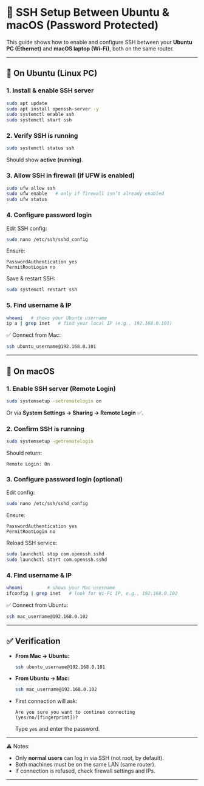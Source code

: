 # 🔐 SSH Setup Between Ubuntu & macOS (Password Protected)

This guide shows how to enable and configure SSH between your **Ubuntu PC (Ethernet)** and **macOS laptop (Wi-Fi)**, both on the same router.

---

## 🚀 On Ubuntu (Linux PC)

### 1. Install & enable SSH server

```bash
sudo apt update
sudo apt install openssh-server -y
sudo systemctl enable ssh
sudo systemctl start ssh
```

### 2. Verify SSH is running

```bash
sudo systemctl status ssh
```

Should show **active (running)**.

### 3. Allow SSH in firewall (if UFW is enabled)

```bash
sudo ufw allow ssh
sudo ufw enable   # only if firewall isn’t already enabled
sudo ufw status
```

### 4. Configure password login

Edit SSH config:

```bash
sudo nano /etc/ssh/sshd_config
```

Ensure:

```
PasswordAuthentication yes
PermitRootLogin no
```

Save & restart SSH:

```bash
sudo systemctl restart ssh
```

### 5. Find username & IP

```bash
whoami   # shows your Ubuntu username
ip a | grep inet   # find your local IP (e.g., 192.168.0.101)
```

✅ Connect from Mac:

```bash
ssh ubuntu_username@192.168.0.101
```

---

## 🍏 On macOS

### 1. Enable SSH server (Remote Login)

```bash
sudo systemsetup -setremotelogin on
```

Or via **System Settings → Sharing → Remote Login** ✅.

### 2. Confirm SSH is running

```bash
sudo systemsetup -getremotelogin
```

Should return:

```
Remote Login: On
```

### 3. Configure password login (optional)

Edit config:

```bash
sudo nano /etc/ssh/sshd_config
```

Ensure:

```
PasswordAuthentication yes
PermitRootLogin no
```

Reload SSH service:

```bash
sudo launchctl stop com.openssh.sshd
sudo launchctl start com.openssh.sshd
```

### 4. Find username & IP

```bash
whoami         # shows your Mac username
ifconfig | grep inet   # look for Wi-Fi IP, e.g., 192.168.0.102
```

✅ Connect from Ubuntu:

```bash
ssh mac_username@192.168.0.102
```

---

## ✅ Verification

* **From Mac → Ubuntu:**

  ```bash
  ssh ubuntu_username@192.168.0.101
  ```
* **From Ubuntu → Mac:**

  ```bash
  ssh mac_username@192.168.0.102
  ```
* First connection will ask:

  ```
  Are you sure you want to continue connecting (yes/no/[fingerprint])?
  ```

  Type `yes` and enter the password.

---

⚠️ Notes:

* Only **normal users** can log in via SSH (not root, by default).
* Both machines must be on the same LAN (same router).
* If connection is refused, check firewall settings and IPs.

---